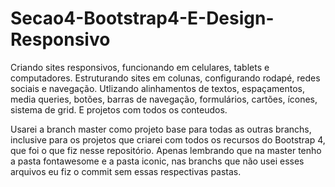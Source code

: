 # Secao4-Bootstrap4-E-Design-Responsivo
 Criando sites responsivos, funcionando em celulares, tablets e computadores. Estruturando sites em colunas, configurando rodapé, redes sociais e navegação. Utlizando alinhamentos de textos, espaçamentos, media queries, botões,  barras de navegação, formulários, cartões, ícones, sistema de grid. E projetos com todos os conteudos.

 Usarei a branch master como projeto base para todas as outras branchs, inclusive para os projetos que criarei com todos os recursos do Bootstrap 4, que foi o que fiz nesse repositório. Apenas lembrando que na master tenho a pasta fontawesome e a pasta iconic, nas branchs que não usei esses arquivos eu fiz o commit sem essas respectivas pastas.

